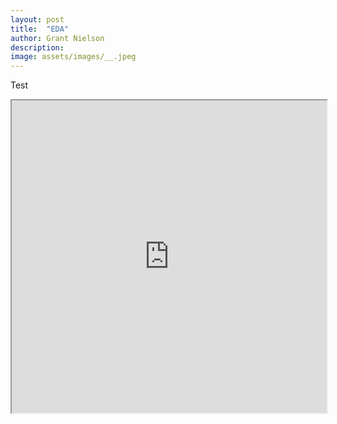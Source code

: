```yaml
---
layout: post
title:  "EDA"
author: Grant Nielson
description:  
image: assets/images/__.jpeg
---
```




Test
<iframe
  src="https://github.com/grantnielson/my386blog/raw/main/assets/images/winningvSOS_interactive.html"
  style="width:100%; height:500px;"
></iframe>